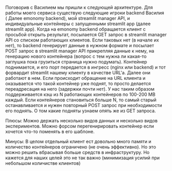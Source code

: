 Поговорив с Василием мы пришли к следующей архитектуре. Для работы моего сервиса существую следующие игроки backend Василия ( Далее emonomy backend), мой streamlit manager API, и индивидуальные контейнеры с запущенными streamlit app (далее streamlit app). Когда на emonomy backend обращается клиент с просьбой открыть результат, посылается GET запрос в  streamlit manager API со списком работающих клиентов. Если таковых нет (в начале их нет), то backend генерирует данные в нужном формате и посылает POST запрос в streamlit manager API прикрепляя данные к нему, на генерацию нового контейнера (вопрос с тем нужна ли какая-то заглушка пока грузиться страница нужно подумать). Контейнер поднимается, и его порт передается в ингресс (nginx или backend) и тот форвардит streamlit нашему клиенту в качестве URL'а. Далее они работают в нем.
Если происходит обращение на URL клиента и оказывается что такой контейнер уже поднят, то просто делается переадресация на него (задержки почти нет). У нас таким образом поддерживается кэш из N работающих контейнеров по 100-200 MB каждый. Если контейнеров становиться больше  N, то самый старый останавливается и нужен повторный POST запрос при необходимости его поднять. О том какие подняты узнаем опять же из GET  запроса.

Плюсы: Можно держать несколько видов данных и несколько видов экспериментов. Можно форсом перегенирировать контейнер если хочется что-то поменять в его шаблоне.

Минусы: В целом отдельный клиент ест довольно много памяти и количество контейнеров ограничено (не очень эффективно). Но это можно решить вбрасывая больше средств в инфраструктуру. Но кажется для наших целей это не так важно (минимизация усилий при небольшом количистве клиентов)